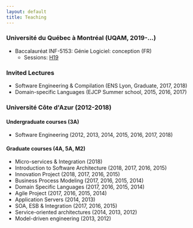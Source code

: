 ```yaml
---
layout: default
title: Teaching
---
```


<p> </p>

### Université du Québec à Montréal (UQAM, 2019-...)


  - <span class="badge badge-pill badge-primary">Baccalauréat</span> INF-5153: Génie Logiciel: conception (FR) 
    - Sessions: [H19](https://github.com/ace-lectures/H19-INF-5153)


<p> </p>

### Invited Lectures

  - Software Engineering & Compilation (ENS Lyon, Graduate, 2017, 2018)
  - Domain-specific Languages (EJCP Summer school, 2015, 2016, 2017)


<p> </p>
<p> </p>

### Université Côte d'Azur (2012-2018)

<p> </p>
<p> </p>
<p> </p>

#### Undergraduate courses (3A)

  - Software Engineering (2012, 2013, 2014, 2015, 2016, 2017, 2018)

#### Graduate courses (4A, 5A, M2)
  - Micro-services & Integration (2018)
  - Introduction to Software Architecture (2018, 2017, 2016, 2015)
  - Innovation Project (2018, 2017, 2016, 2015)
  - Business Process Modeling (2017, 2016, 2015, 2014)
  - Domain Specific Languages (2017, 2016, 2015, 2014)
  - Agile Project (2017, 2016, 2015, 2014)
  - Application Servers (2014, 2013)
  - SOA, ESB & Integration (2017, 2016, 2015)
  - Service-oriented architectures (2014, 2013, 2012)
  - Model-driven engineering (2013, 2012)




